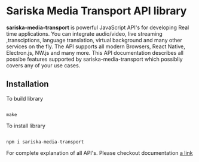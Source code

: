 # Sariska Media Transport API library

**sariska-media-transport** is powerful JavaScript API's for developing Real time applications. You can integrate
audio/video, live streaming ,transciptions, language translation, virtual background and many other services on the fly. The API supports all modern Browsers, React Native,
Electron.js, NW.js and many more. This API documentation describes all possibe features supported by
sariska-media-transport which possibliy covers any of your use cases.


## Installation

To build library

```shell

make 

```


To install library

```shell

npm i sariska-media-transport

```

For complete explanation of all API's. Please checkout documentation [a link](https://www.sariska.io/docs/sariska-media-javascript)
































